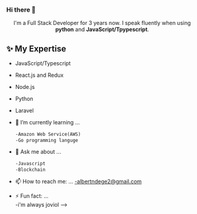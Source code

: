 ### Hi there 👋


<p align="center">
  <p align="center">
    I'm a Full Stack Developer for 3 years now. I speak fluently when using <strong>python</strong> and <strong>JavaScript/Tpypescript</strong>.
  </p>
</p>

## ✨ My Expertise
- JavaScript/Typescript 
- React.js and Redux
- Node.js
- Python
- Laravel



- 🌱 I’m currently learning ...  

      -Amazon Web Service(AWS)
      -Go programming languge

- 💬 Ask me about ...  

      -Javascript 
      -Blockchain
      
- 📫 How to reach me: ...
      -albertndege2@gmail.com
      
- ⚡ Fun fact: ...  
      -i'm always joviol
-->

<!--
**ndegealbert/ndegealbert** is a ✨ _special_ ✨ repository because its `README.md` (this file) appears on your GitHub profile.
 <img src="https://raw.githubusercontent.com/jovertical/jovertical/master/art/code.png" width="400" alt="Code" />
- 🔭 I’m currently working on ...
- 👯 I’m looking to collaborate on ...
- 🤔 I’m looking for help with ...


